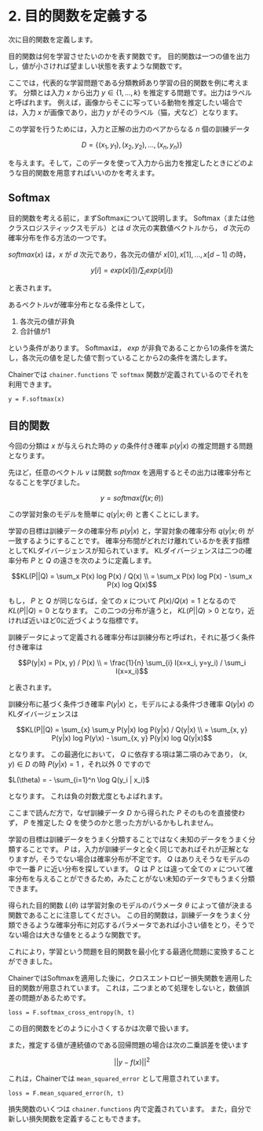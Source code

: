 # 2. 目的関数を定義する

次に目的関数を定義します。

目的関数は何を学習させたいのかを表す関数です。
目的関数は一つの値を出力し，値が小さければ望ましい状態を表すような関数です。

ここでは，代表的な学習問題である分類教師あり学習の目的関数を例に考えます。
分類とは入力 $x$ から出力 $y \in \{1, ..., k\}$ を推定する問題です。出力はラベルと呼ばれます。
例えば，画像からそこに写っている動物を推定したい場合では，入力 $x$ が画像であり，出力 $y$ がそのラベル（猫，犬など）となります。

この学習を行うためには，入力と正解の出力のペアからなる $n$ 個の訓練データ

$$D = \{(x_1, y_1), (x_2, y_2), ..., (x_n, y_n)\}$$

を与えます。そして，このデータを使って入力から出力を推定したときにどのような目的関数を用意すればいいのかを考えます。

## Softmax

目的関数を考える前に，まずSoftmaxについて説明します。
Softmax（または他クラスロジスティックスモデル）とは $d$ 次元の実数値ベクトルから，
$d$ 次元の確率分布を作る方法の一つです。

$softmax(x)$ は，$x$ が $d$ 次元であり，各次元の値が $x[0], x[1], ..., x[d-1]$ の時，

$$y[i]=exp(x[i])/\sum_i exp(x[i])$$

と表されます。

あるベクトルvが確率分布となる条件として，

1. 各次元の値が非負
2. 合計値が1

という条件があります。
Softmaxは， $exp$ が非負であることから1の条件を満たし，各次元の値を足した値で割っていることから2の条件を満たします。

Chainerでは `chainer.functions` で `softmax` 関数が定義されているのでそれを利用できます。

```
y = F.softmax(x)
```

## 目的関数

今回の分類は $x$ が与えられた時の $y$ の条件付き確率 $p(y|x)$ の推定問題する問題となります。

先ほど，任意のベクトル $v$ は関数 $softmax$ を適用するとその出力は確率分布となることを学びました。

$$y = softmax(f(x; \theta))$$

この学習対象のモデルを簡単に $q(y|x; \theta)$ と書くことにします。

学習の目標は訓練データの確率分布 $p(y|x)$ と，学習対象の確率分布 $q(y|x; \theta)$ が一致するようにすることです。
確率分布間がどれだけ離れているかを表す指標としてKLダイバージェンスが知られています。
KLダイバージェンスは二つの確率分布 $P$ と $Q$ の遠さを次のように定義します。

```math
KL(P||Q) = \sum_x P(x) log P(x) / Q(x) \\
         = \sum_x P(x) log P(x) - \sum_x P(x) log Q(x)
```

もし， $P$ と $Q$ が同じならば，全ての $x$ について $P(x)/Q(x)=1$ となるので $KL(P||Q)=0$ となります。
この二つの分布が違うと， $KL(P||Q)>0$ となり，近ければ近いほど0に近づくような指標です。

訓練データによって定義される確率分布は訓練分布と呼ばれ，それに基づく条件付き確率は

```math
P(y|x) = P(x, y) / P(x) \\
       = \frac{1}{n} \sum_{i} I(x=x_i, y=y_i) / \sum_i I(x=x_i)
```

と表されます。

訓練分布に基づく条件づき確率 $P(y|x)$ と，モデルによる条件づき確率 $Q(y|x)$ のKLダイバージェンスは

```math
KL(P||Q) = \sum_{x} \sum_y P(y|x) log P(y|x) / Q(y|x) \\
        = \sum_{x, y} P(y|x) log P(y\x) - \sum_{x, y} P(y|x) log Q(y|x)
```

となります。
この最適化において， $Q$ に依存する項は第二項のみであり， $(x, y) \in D$ の時 $P(y|x)=1$ ，それ以外 $0$ ですので

$L(\theta) = - \sum_{i=1}^n \log Q(y_i | x_i)$

となります。
これは負の対数尤度ともよばれます。

ここまで読んだ方で，なぜ訓練データ $D$ から得られた $P$ そのものを直接使わず， $P$ を推定した $Q$ を使うのかと思った方がいるかもしれません。

学習の目標は訓練データをうまく分類することではなく未知のデータをうまく分類することです。
$P$ は，入力が訓練データと全く同じであればそれが正解となりますが，そうでない場合は確率分布が不定です。
$Q$ はありえそうなモデルの中で一番 $P$ に近い分布を探しています。
$Q$ は $P$ とは違って全ての $x$ について確率分布を与えることができるため，みたことがない未知のデータでもうまく分類できます。

得られた目的関数 $L(\theta)$ は学習対象のモデルのパラメータ $\theta$
によって値が決まる関数であることに注意してください。
この目的関数は，訓練データをうまく分類できるような確率分布に対応するパラメータであれば小さい値をとり，そうでない場合は大きな値をとるような関数です。

これにより，学習という問題を目的関数を最小化する最適化問題に変換することができました。

ChainerではSoftmaxを適用した後に，クロスエントロピー損失関数を適用した目的関数が用意されています。
これは，二つまとめて処理をしないと，数値誤差の問題があるためです。

```
loss = F.softmax_cross_entropy(h, t)
```

この目的関数をどのように小さくするかは次章で扱います。

また，推定する値が連続値のである回帰問題の場合は次の二乗誤差を使います

$$||y - f(x)||^2$$

これは，Chainerでは `mean_squared_error` として用意されています。

```
loss = F.mean_squared_error(h, t)
```

損失関数のいくつは `chainer.functions` 内で定義されています。
また，自分で新しい損失関数を定義することもできます。
